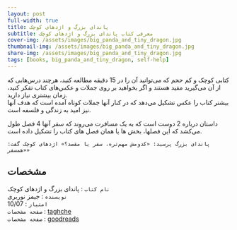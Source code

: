 ```yaml
---
layout: post
full-width: true
title: پاندای بزرگ و اژدهای کوچک
subtitle: معرفی کتاب پاندای بزرگ و اژدهای کوچک
cover-img: /assets/images/big_panda_and_tiny_dragon.jpg
thumbnail-img: /assets/images/big_panda_and_tiny_dragon.jpg
share-img: /assets/images/big_panda_and_tiny_dragon.jpg
tags: [books, big_panda_and_tiny_dragon, self-help]
---
```


کتابی کوچک و کم حجم که می‌توانید آن را در 15 دقیقه مطالعه کنید، هرچند درس‌هایی که از آن می‌گیرید مفید هستند و اگر بخواهید بر روی جملات و عکس‌های کتاب تفکر کنید، زمان بیشتری نیاز دارید.  
بیشتر کتاب را عکس تشکیل می‌دهد که در کنار آنها جملات کوتاه آمده است که هدف آنها نیز امید به زندگی و فلسفه است.  

داستان درباره 2 دوست است که به یک مسافرت می‌روند که سفر آنها 4 فصل طول می‌کشد که این فصلها، بخش ها یا همان فصل های کتاب را تشکیل داده است.  

`پاندای بزرگ پرسید: «کدومش مهم‌تره، سفر یا مقصد؟»
اژدهای کوچک گفت: «همسفر»`

## مشخصات

`نام کتاب` : پاندای بزرگ و اژدهای کوچک   
`نویسنده` : جیمز نوربری  
`امتیاز` : 10/07  
`صفحه مشخصات` : [taghche](https://taaghche.com/book/108473/%D9%BE%D8%A7%D9%86%D8%AF%D8%A7%DB%8C-%D8%A8%D8%B2%D8%B1%DA%AF-%D9%88-%D8%A7%DA%98%D8%AF%D9%87%D8%A7%DB%8C-%DA%A9%D9%88%DA%86%DA%A9)  
`صفحه مشخصات` : [goodreads](https://www.goodreads.com/en/book/show/55926835-big-panda-tiny-dragon---special-edition)  